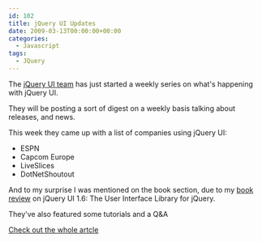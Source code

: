 ```yaml
---
id: 102
title: jQuery UI Updates
date: 2009-03-13T00:00:00+00:00
categories:
  - Javascript
tags:
  - JQuery
---
```

The <a href="http://blog.jqueryui.com/" target="_blank">jQuery UI team</a> has just started a weekly series on what's happening with jQuery UI.

They will be posting a sort of digest on a weekly basis talking about releases, and news.

This week they came up with a list of companies using jQuery UI:

  * ESPN
  * Capcom Europe
  * LiveSlices
  * DotNetShoutout

And to my surprise I was mentioned on the book section, due to my <a href="https://www.placona.co.uk/99/jquery/jquery-ui-1-6-book-review/" target="_blank">book review</a> on jQuery UI 1.6: The User Interface Library for jQuery.
  
They've also featured some tutorials and a Q&A
  
<a href="http://blog.jqueryui.com/2009/03/this-week-in-jquery-ui-vol-1/" target="_blank">Check out the whole artcle</a>
